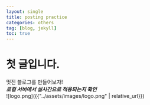 ```yaml
---
layout: single
title: posting practice
categories: others
tag: [blog, jekyll]
toc: true
---
```

# 첫 글입니다.
멋진 블로그를 만들어보자!
<br>
***로컬 서버에서 실시간으로 적용되는지 확인***
<br>
![logo.png]({{"../assets/images/logo.png" | relative_url}})